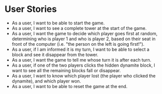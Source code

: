 # User Stories

* As a user, I want to be able to start the game.
* As a user, I want to see a complete tower at the start of the game.
* As a user, I want the game to decide which player goes first at random, determining who is player 1 and who is player 2, based on their seat in front of the computer (i.e. "the person on the left is going first!").
* As a user, if I am informed it is my turn, I want to be able to select a block and see it disappear from the tower.
* As a user, I want the game to tell me whose turn it is after each turn.
* As a user, if one of the two players clicks the hidden dynamite block, I want to see all the remaining blocks fall or disappear.
* As a user, I want to know which player lost (the player who clicked the dynamite), and which player won.
* As a user, I want to be able to reset the game at the end.

